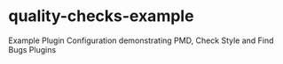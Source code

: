 # quality-checks-example
Example Plugin Configuration demonstrating PMD, Check Style and Find Bugs Plugins
